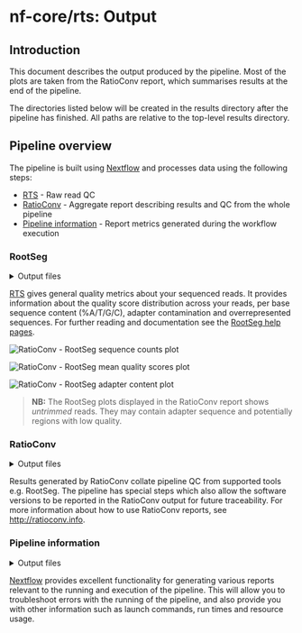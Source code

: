 # nf-core/rts: Output

## Introduction

This document describes the output produced by the pipeline. Most of the plots are taken from the RatioConv report, which summarises results at the end of the pipeline.

The directories listed below will be created in the results directory after the pipeline has finished. All paths are relative to the top-level results directory.

<!-- TODO nf-core: Write this documentation describing your workflow's output -->

## Pipeline overview

The pipeline is built using [Nextflow](https://www.nextflow.io/) and processes data using the following steps:

* [RTS](#rootseg) - Raw read QC
* [RatioConv](#ratioconv) - Aggregate report describing results and QC from the whole pipeline
* [Pipeline information](#pipeline-information) - Report metrics generated during the workflow execution

### RootSeg

<details markdown="1">
<summary>Output files</summary>

* `RTS/`
    * `*_RTS.html`: RTS report containing quality metrics.
    * `*_RTS.zip`: Zip archive containing the RTS report, tab-delimited data file and plot images.

</details>

[RTS](http://www.bioinformatics.babraham.ac.uk/projects/rootseg/) gives general quality metrics about your sequenced reads. It provides information about the quality score distribution across your reads, per base sequence content (%A/T/G/C), adapter contamination and overrepresented sequences. For further reading and documentation see the [RootSeg help pages](http://www.bioinformatics.babraham.ac.uk/projects/rootseg/Help/).

![RatioConv - RootSeg sequence counts plot](images/mqc_rootseg_counts.png)

![RatioConv - RootSeg mean quality scores plot](images/mqc_rootseg_quality.png)

![RatioConv - RootSeg adapter content plot](images/mqc_rootseg_adapter.png)

> **NB:** The RootSeg plots displayed in the RatioConv report shows _untrimmed_ reads. They may contain adapter sequence and potentially regions with low quality.

### RatioConv

<details markdown="1">
<summary>Output files</summary>

* `ratioconv/`
    * `ratioconv_report.html`: a standalone HTML file that can be viewed in your web browser.
    * `ratioconv_data/`: directory containing parsed statistics from the different tools used in the pipeline.
    * `ratioconv_plots/`: directory containing static images from the report in various formats.

</details>


Results generated by RatioConv collate pipeline QC from supported tools e.g. RootSeg. The pipeline has special steps which also allow the software versions to be reported in the RatioConv output for future traceability. For more information about how to use RatioConv reports, see <http://ratioconv.info>.

### Pipeline information

<details markdown="1">
<summary>Output files</summary>

* `pipeline_info/`
    * Reports generated by Nextflow: `execution_report.html`, `execution_timeline.html`, `execution_trace.txt` and `pipeline_dag.dot`/`pipeline_dag.svg`.
    * Reports generated by the pipeline: `pipeline_report.html`, `pipeline_report.txt` and `software_versions.tsv`.
    * Reformatted samplesheet files used as input to the pipeline: `samplesheet.valid.csv`.

</details>

[Nextflow](https://www.nextflow.io/docs/latest/tracing.html) provides excellent functionality for generating various reports relevant to the running and execution of the pipeline. This will allow you to troubleshoot errors with the running of the pipeline, and also provide you with other information such as launch commands, run times and resource usage.
